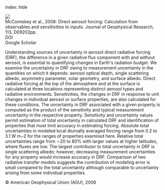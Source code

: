 index: hide

<div class="Citation">
    <div class="Citation-thumb CitationThumb-linked"  data-href="https://doi.org/10.1029/2007jd009170">
      <img src="https://static.claimspace.cloud/climate-study-static/refs/thumbs/7/McComiskey_et_al_2008-thumb.png" />
    </div>

  <div class="Citation-body">
    <div class="Citation-text">McComiskey et al., 2008: Direct aerosol forcing: Calculation from observables and sensitivities to inputs. <span class="Article-journal">Journal of Geophysical Research, </span><span class="Article-volume">113, </span>D09202pp.</div>
    <div class="Citation-links">
      <div class="CitationLink" data-href="https://doi.org/10.1029/2007jd009170">
        <div class="CitationLink-icon CitationLink-Doi"></div>
        <div class="CitationLink-text">DOI</div>
      </div>
      <div class="CitationLink" data-href="https://scholar.google.com/scholar?q=10.1029/2007jd009170">
        <div class="CitationLink-icon CitationLink-Scholar"></div>
        <div class="CitationLink-text">Google Scholar</div>
      </div>
    </div>
  </div>
</div>

Understanding sources of uncertainty in aerosol direct radiative forcing (DRF), the difference in a given radiative flux component with and without aerosol, is essential to quantifying changes in Earth's radiation budget. We examine the uncertainty in DRF owing to measurement uncertainty in the quantities on which it depends: aerosol optical depth, single scattering albedo, asymmetry parameter, solar geometry, and surface albedo. Direct radiative forcing at the top of the atmosphere and at the surface is calculated at three locations representing distinct aerosol types and radiative environments. Sensitivities, the changes in DRF in response to unit changes in individual aerosol or surface properties, are also calculated for these conditions. The uncertainty in DRF associated with a given property is computed as the product of the sensitivity and typical measurement uncertainty in the respective property. Sensitivity and uncertainty values permit estimation of total uncertainty in calculated DRF and identification of properties that most limit accuracy in estimating forcing. Absolute total uncertainties in modeled local diurnally averaged forcing range from 0.2 to 3.1 W m−2 for the ranges of properties examined here. Relative total uncertainties range from ∼20 to 80% with larger values at higher latitudes, where fluxes are low. The largest contributor to total uncertainty in DRF is single scattering albedo; however, decreasing measurement uncertainties for any property would increase accuracy in DRF. Comparison of two radiative transfer models suggests the contribution of modeling error is small compared to the total uncertainty although comparable to uncertainty arising from some individual properties.

<div class="Citation-copy">
&copy; American Geophysical Union (AGU), 2008
</div>